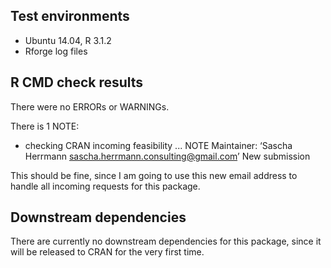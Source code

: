 ## Test environments
* Ubuntu 14.04, R 3.1.2
* Rforge log files

## R CMD check results
There were no ERRORs or WARNINGs.

There is 1 NOTE:
* checking CRAN incoming feasibility ... NOTE
Maintainer: ‘Sascha Herrmann <sascha.herrmann.consulting@gmail.com>’
New submission

This should be fine, since I am going to use this new email address to handle all incoming requests for this package.

## Downstream dependencies

There are currently no downstream dependencies for this package, since it will be released to CRAN for the very first time.